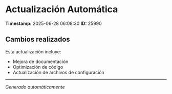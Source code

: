 # Actualización Automática

**Timestamp:** 2025-06-28 06:08:30
**ID:** 25990

## Cambios realizados

Esta actualización incluye:
- Mejora de documentación
- Optimización de código
- Actualización de archivos de configuración

---
*Generado automáticamente*
